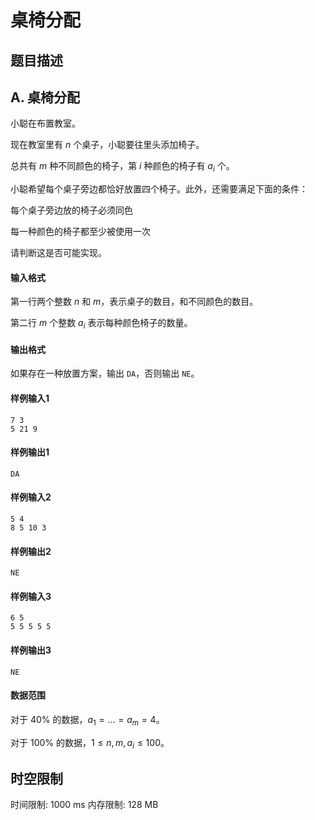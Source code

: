 # 桌椅分配

## 题目描述

## A. 桌椅分配

小聪在布置教室。

现在教室里有 $n$ 个桌子，小聪要往里头添加椅子。

总共有 $m$ 种不同颜色的椅子，第 $i$ 种颜色的椅子有 $a_i$ 个。

小聪希望每个桌子旁边都恰好放置四个椅子。此外，还需要满足下面的条件：

每个桌子旁边放的椅子必须同色

每一种颜色的椅子都至少被使用一次

请判断这是否可能实现。

#### 输入格式
第一行两个整数 $n$ 和 $m$，表示桌子的数目，和不同颜色的数目。

第二行 $m$ 个整数 $a_i$ 表示每种颜色椅子的数量。

#### 输出格式
如果存在一种放置方案，输出 `DA`，否则输出 `NE`。

#### 样例输入1
```
7 3
5 21 9
```

#### 样例输出1
```
DA
```

#### 样例输入2
```
5 4
8 5 10 3
```
#### 样例输出2
```
NE
```

#### 样例输入3
```
6 5
5 5 5 5 5
```

#### 样例输出3
```
NE
```
#### 数据范围
对于 $40\%$ 的数据，$a_1 = \dots = a_m = 4$。

对于 $100\%$ 的数据，$1 \leq n, m, a_i \leq 100$。



## 时空限制

时间限制: 1000 ms
内存限制: 128 MB
